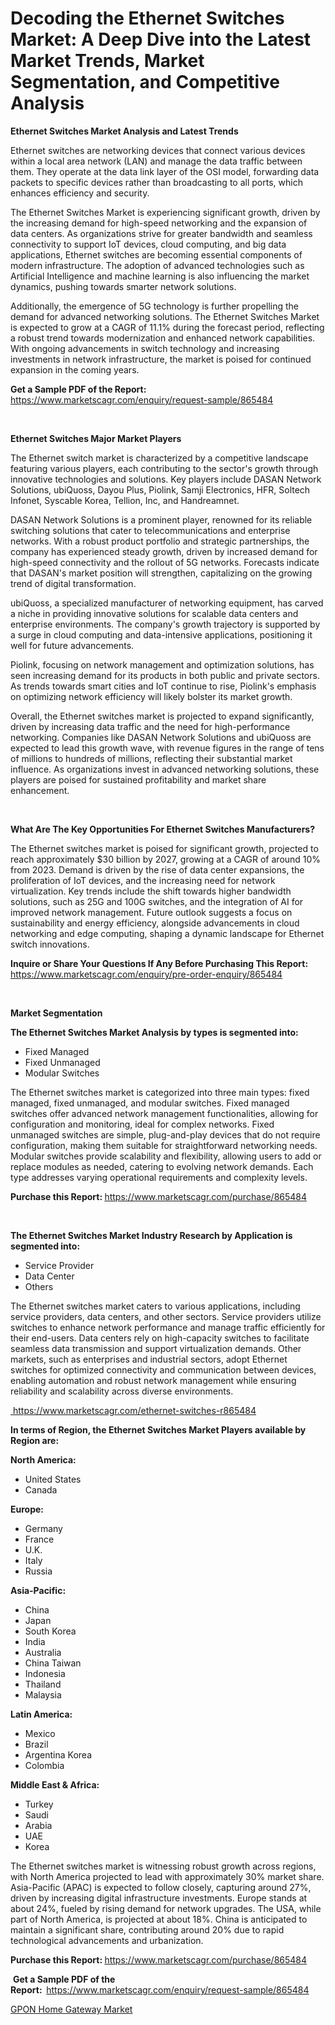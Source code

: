 <p><h1>Decoding the Ethernet Switches Market: A Deep Dive into the Latest Market Trends, Market Segmentation, and Competitive Analysis</h1></p><p><strong>Ethernet Switches Market Analysis and Latest Trends</strong></p>
<p><p>Ethernet switches are networking devices that connect various devices within a local area network (LAN) and manage the data traffic between them. They operate at the data link layer of the OSI model, forwarding data packets to specific devices rather than broadcasting to all ports, which enhances efficiency and security. </p><p>The Ethernet Switches Market is experiencing significant growth, driven by the increasing demand for high-speed networking and the expansion of data centers. As organizations strive for greater bandwidth and seamless connectivity to support IoT devices, cloud computing, and big data applications, Ethernet switches are becoming essential components of modern infrastructure. The adoption of advanced technologies such as Artificial Intelligence and machine learning is also influencing the market dynamics, pushing towards smarter network solutions.</p><p>Additionally, the emergence of 5G technology is further propelling the demand for advanced networking solutions. The Ethernet Switches Market is expected to grow at a CAGR of 11.1% during the forecast period, reflecting a robust trend towards modernization and enhanced network capabilities. With ongoing advancements in switch technology and increasing investments in network infrastructure, the market is poised for continued expansion in the coming years.</p></p>
<p><strong>Get a Sample PDF of the Report:&nbsp;</strong> <a href="https://www.marketscagr.com/enquiry/request-sample/865484?utm_campaign=3222&utm_medium=2&utm_source=Github&utm_content=ia&utm_term=08042025&utm_id=ethernet-switches">https://www.marketscagr.com/enquiry/request-sample/865484</a></p>
<p>&nbsp;</p>
<p><strong>Ethernet Switches Major Market Players</strong></p>
<p><p>The Ethernet switch market is characterized by a competitive landscape featuring various players, each contributing to the sector's growth through innovative technologies and solutions. Key players include DASAN Network Solutions, ubiQuoss, Dayou Plus, Piolink, Samji Electronics, HFR, Soltech Infonet, Syscable Korea, Tellion, Inc, and Handreamnet.</p><p>DASAN Network Solutions is a prominent player, renowned for its reliable switching solutions that cater to telecommunications and enterprise networks. With a robust product portfolio and strategic partnerships, the company has experienced steady growth, driven by increased demand for high-speed connectivity and the rollout of 5G networks. Forecasts indicate that DASAN's market position will strengthen, capitalizing on the growing trend of digital transformation.</p><p>ubiQuoss, a specialized manufacturer of networking equipment, has carved a niche in providing innovative solutions for scalable data centers and enterprise environments. The company's growth trajectory is supported by a surge in cloud computing and data-intensive applications, positioning it well for future advancements.</p><p>Piolink, focusing on network management and optimization solutions, has seen increasing demand for its products in both public and private sectors. As trends towards smart cities and IoT continue to rise, Piolink's emphasis on optimizing network efficiency will likely bolster its market growth.</p><p>Overall, the Ethernet switches market is projected to expand significantly, driven by increasing data traffic and the need for high-performance networking. Companies like DASAN Network Solutions and ubiQuoss are expected to lead this growth wave, with revenue figures in the range of tens of millions to hundreds of millions, reflecting their substantial market influence. As organizations invest in advanced networking solutions, these players are poised for sustained profitability and market share enhancement.</p></p>
<p>&nbsp;</p>
<p><strong>What Are The Key Opportunities For Ethernet Switches Manufacturers?</strong></p>
<p><p>The Ethernet switches market is poised for significant growth, projected to reach approximately $30 billion by 2027, growing at a CAGR of around 10% from 2023. Demand is driven by the rise of data center expansions, the proliferation of IoT devices, and the increasing need for network virtualization. Key trends include the shift towards higher bandwidth solutions, such as 25G and 100G switches, and the integration of AI for improved network management. Future outlook suggests a focus on sustainability and energy efficiency, alongside advancements in cloud networking and edge computing, shaping a dynamic landscape for Ethernet switch innovations.</p></p>
<p><strong>Inquire or Share Your Questions If Any Before Purchasing This Report:</strong> <a href="https://www.marketscagr.com/enquiry/pre-order-enquiry/865484?utm_campaign=3222&utm_medium=2&utm_source=Github&utm_content=ia&utm_term=08042025&utm_id=ethernet-switches">https://www.marketscagr.com/enquiry/pre-order-enquiry/865484</a></p>
<p>&nbsp;</p>
<p><strong>Market Segmentation</strong></p>
<p><strong>The Ethernet Switches Market Analysis by types is segmented into:</strong></p>
<p><ul><li>Fixed Managed</li><li>Fixed Unmanaged</li><li>Modular Switches</li></ul></p>
<p><p>The Ethernet switches market is categorized into three main types: fixed managed, fixed unmanaged, and modular switches. Fixed managed switches offer advanced network management functionalities, allowing for configuration and monitoring, ideal for complex networks. Fixed unmanaged switches are simple, plug-and-play devices that do not require configuration, making them suitable for straightforward networking needs. Modular switches provide scalability and flexibility, allowing users to add or replace modules as needed, catering to evolving network demands. Each type addresses varying operational requirements and complexity levels.</p></p>
<p><strong>Purchase this Report:&nbsp;</strong><a href="https://www.marketscagr.com/purchase/865484?utm_campaign=3222&utm_medium=2&utm_source=Github&utm_content=ia&utm_term=08042025&utm_id=ethernet-switches">https://www.marketscagr.com/purchase/865484</a></p>
<p>&nbsp;</p>
<p><strong>The Ethernet Switches Market Industry Research by Application is segmented into:</strong></p>
<p><ul><li>Service Provider</li><li>Data Center</li><li>Others</li></ul></p>
<p><p>The Ethernet switches market caters to various applications, including service providers, data centers, and other sectors. Service providers utilize switches to enhance network performance and manage traffic efficiently for their end-users. Data centers rely on high-capacity switches to facilitate seamless data transmission and support virtualization demands. Other markets, such as enterprises and industrial sectors, adopt Ethernet switches for optimized connectivity and communication between devices, enabling automation and robust network management while ensuring reliability and scalability across diverse environments.</p></p>
<p><a href="https://www.marketscagr.com/ethernet-switches-r865484?utm_campaign=3222&utm_medium=2&utm_source=Github&utm_content=ia&utm_term=08042025&utm_id=ethernet-switches">&nbsp;https://www.marketscagr.com/ethernet-switches-r865484</a></p>
<p><strong>In terms of Region, the Ethernet Switches Market Players available by Region are:</strong></p>
<p>
    <p> <strong> North America: </strong>
        <ul>
            <li>United States</li>
            <li>Canada</li>
        </ul>
        </p> 
    <p> <strong> Europe: </strong>
        <ul>
            <li>Germany</li>
            <li>France</li>
            <li>U.K.</li>
            <li>Italy</li>
            <li>Russia</li>
        </ul>
        </p> 
    <p> <strong> Asia-Pacific: </strong>
        <ul>
            <li>China</li>
            <li>Japan</li>
            <li>South Korea</li>
            <li>India</li>
            <li>Australia</li>
            <li>China Taiwan</li>
            <li>Indonesia</li>
            <li>Thailand</li>
            <li>Malaysia</li>
        </ul>
        </p> 
    <p> <strong> Latin America: </strong>
        <ul>
            <li>Mexico</li>
            <li>Brazil</li>
            <li>Argentina Korea</li>
            <li>Colombia</li>
        </ul>
        </p> 
    <p> <strong> Middle East & Africa: </strong>
        <ul>
            <li>Turkey</li>
            <li>Saudi</li>
            <li>Arabia</li>
            <li>UAE</li>
            <li>Korea</li>
        </ul>
    </p>
    </p>
<p><p>The Ethernet switches market is witnessing robust growth across regions, with North America projected to lead with approximately 30% market share. Asia-Pacific (APAC) is expected to follow closely, capturing around 27%, driven by increasing digital infrastructure investments. Europe stands at about 24%, fueled by rising demand for network upgrades. The USA, while part of North America, is projected at about 18%. China is anticipated to maintain a significant share, contributing around 20% due to rapid technological advancements and urbanization.</p></p>
<p><strong>Purchase this Report: </strong><a href="https://www.marketscagr.com/purchase/865484?utm_campaign=3222&utm_medium=2&utm_source=Github&utm_content=ia&utm_term=08042025&utm_id=ethernet-switches">https://www.marketscagr.com/purchase/865484</a></p>
<p>&nbsp;<strong>Get a Sample PDF of the Report:&nbsp;&nbsp;</strong><a href="https://www.marketscagr.com/enquiry/request-sample/865484?utm_campaign=3222&utm_medium=2&utm_source=Github&utm_content=ia&utm_term=08042025&utm_id=ethernet-switches">https://www.marketscagr.com/enquiry/request-sample/865484</a></p>
<p><strong></strong></p>
<p><p><a href="https://github.com/daphnyvashdi/Market-Research-Report-List-1/blob/main/gpon-home-gateway-market.md?utm_campaign=3222&utm_medium=2&utm_source=Github&utm_content=ia&utm_term=08042025&utm_id=ethernet-switches">GPON Home Gateway Market</a></p></p>